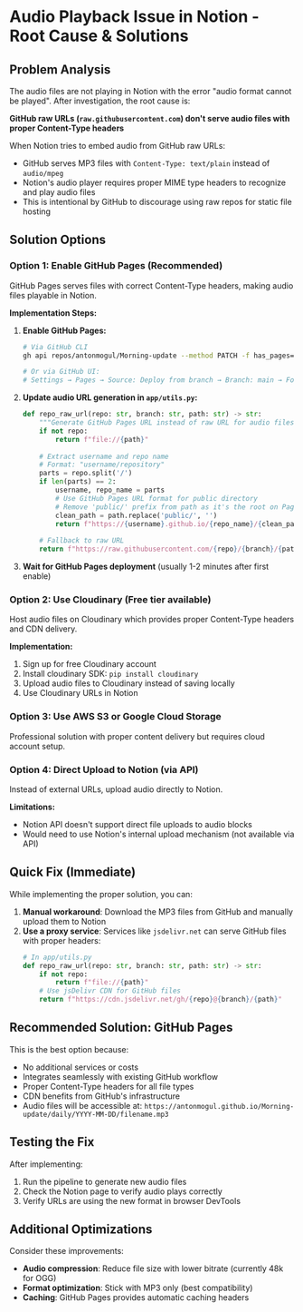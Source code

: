 # Audio Playback Issue in Notion - Root Cause & Solutions

## Problem Analysis

The audio files are not playing in Notion with the error "audio format cannot be played". After investigation, the root cause is:

**GitHub raw URLs (`raw.githubusercontent.com`) don't serve audio files with proper Content-Type headers**

When Notion tries to embed audio from GitHub raw URLs:
- GitHub serves MP3 files with `Content-Type: text/plain` instead of `audio/mpeg`
- Notion's audio player requires proper MIME type headers to recognize and play audio files
- This is intentional by GitHub to discourage using raw repos for static file hosting

## Solution Options

### Option 1: Enable GitHub Pages (Recommended)
GitHub Pages serves files with correct Content-Type headers, making audio files playable in Notion.

**Implementation Steps:**

1. **Enable GitHub Pages:**
   ```bash
   # Via GitHub CLI
   gh api repos/antonmogul/Morning-update --method PATCH -f has_pages=true -f source='{"branch":"main","path":"/public"}'
   
   # Or via GitHub UI:
   # Settings → Pages → Source: Deploy from branch → Branch: main → Folder: /public
   ```

2. **Update audio URL generation in `app/utils.py`:**
   ```python
   def repo_raw_url(repo: str, branch: str, path: str) -> str:
       """Generate GitHub Pages URL instead of raw URL for audio files."""
       if not repo:
           return f"file://{path}"
       
       # Extract username and repo name
       # Format: "username/repository"
       parts = repo.split('/')
       if len(parts) == 2:
           username, repo_name = parts
           # Use GitHub Pages URL format for public directory
           # Remove 'public/' prefix from path as it's the root on Pages
           clean_path = path.replace('public/', '')
           return f"https://{username}.github.io/{repo_name}/{clean_path}"
       
       # Fallback to raw URL
       return f"https://raw.githubusercontent.com/{repo}/{branch}/{path}"
   ```

3. **Wait for GitHub Pages deployment** (usually 1-2 minutes after first enable)

### Option 2: Use Cloudinary (Free tier available)
Host audio files on Cloudinary which provides proper Content-Type headers and CDN delivery.

**Implementation:**
1. Sign up for free Cloudinary account
2. Install cloudinary SDK: `pip install cloudinary`
3. Upload audio files to Cloudinary instead of saving locally
4. Use Cloudinary URLs in Notion

### Option 3: Use AWS S3 or Google Cloud Storage
Professional solution with proper content delivery but requires cloud account setup.

### Option 4: Direct Upload to Notion (via API)
Instead of external URLs, upload audio directly to Notion.

**Limitations:**
- Notion API doesn't support direct file uploads to audio blocks
- Would need to use Notion's internal upload mechanism (not available via API)

## Quick Fix (Immediate)

While implementing the proper solution, you can:

1. **Manual workaround**: Download the MP3 files from GitHub and manually upload them to Notion
2. **Use a proxy service**: Services like `jsdelivr.net` can serve GitHub files with proper headers:
   ```python
   # In app/utils.py
   def repo_raw_url(repo: str, branch: str, path: str) -> str:
       if not repo:
           return f"file://{path}"
       # Use jsDelivr CDN for GitHub files
       return f"https://cdn.jsdelivr.net/gh/{repo}@{branch}/{path}"
   ```

## Recommended Solution: GitHub Pages

This is the best option because:
- No additional services or costs
- Integrates seamlessly with existing GitHub workflow
- Proper Content-Type headers for all file types
- CDN benefits from GitHub's infrastructure
- Audio files will be accessible at: `https://antonmogul.github.io/Morning-update/daily/YYYY-MM-DD/filename.mp3`

## Testing the Fix

After implementing:
1. Run the pipeline to generate new audio files
2. Check the Notion page to verify audio plays correctly
3. Verify URLs are using the new format in browser DevTools

## Additional Optimizations

Consider these improvements:
- **Audio compression**: Reduce file size with lower bitrate (currently 48k for OGG)
- **Format optimization**: Stick with MP3 only (best compatibility)
- **Caching**: GitHub Pages provides automatic caching headers